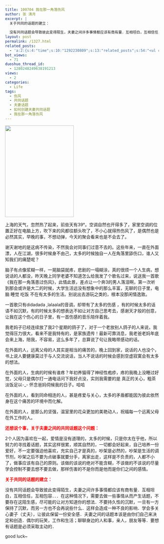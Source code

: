 ```yaml
---
title: 100704 我在那一角落伤风
author: 张 清月
excerpt: |
  关于共同的话题的建立：
  
  没有共同话题会导致彼此变得陌生，夫妻之间许多事情都应该有商有量．互相坦白，互相信任，互相包容．．．在这种情况下，需要去做一些事情从而产生话题，不要存在这陌生感，尽可能的让对方知道你的想法．不要持久性的沉默，一旦有一方保持了沉默，而另一方也不会再说些什么．这样会造成一种不良的影响．学会多关心妻子（丈夫），让彼此保留一份安全感．夫妻之间的话题本该是由你们自己来决定和创造．偶尔的玩笑，工作和生活；聊聊身边的人和事，亲人，朋友等等．要想有话题是必须采取主动的．
layout: post
permalink: /1327.html
related_posts:
  - 'a:2:{s:4:"time";s:10:"1292230809";s:13:"related_posts";s:54:"<ul class="related_post"><li>No Related Post</li></ul>";}'
bot_views:
  - 71
duoshuo_thread_id:
  - 1280248249638191213
views:
  - 2
categories:
  - Life
tags:
  - 伤风
  - 共同话题
  - 夫妻话题
  - 如何创建夫妻共同话题
  - 我在那一角落伤风
---
```

[<img class="aligncenter size-medium wp-image-1328" title="sf" src="http://www.80aj.com/wp-content/uploads/2010/07/sf-225x300.jpg" alt="" width="225" height="300" />][1]

上海的天气，忽然热了起来，前些天有39°。空调自然也开得多了，家里空调的位置正好在电脑上方，吹下来的风都往额头吹了，不小心就得热伤风了，是偶然也是必然其实，早晚的事，不想动弹，今天的聚会看来也是不会去了。

谢天谢地的是这病不传染，不然我会对同事们过意不去的。这些年来，一直在外面漂，人在江湖，很多时候身不由己，太多的时候独自一人在角落里舔伤口，谁人又知我们的痛楚呢？

脑子有点像浆糊一样，一晃脑袋就疼，悲剧的一塌糊涂，真的很烦一个人生病，想说话的人都没，昨天晚上同学老婆不知道怎么给我发了个歌名过来，说送我一首歌《我在那一角落患过伤风》，此情此景，差点让一个奔3的男人落泪啊，第一次听到那会或许是大二的时候，大学生活远没有想象中的那么丰富，无聊的日子里，电脑 睡觉 吃饭 不在有太多的生活。别说出去游玩之类的，根本没那闲情逸致。

一首歌只有didadada ,lalaala的音调，却带有了太多的伤感 ，有的时候太多的话语不如沉默，有的时候太多的想表达不如让对方自己思考去，感谢天才般的创意，让我在这个伤心的日子里，有一首伤感的音乐陪伴着我。

我老妈子已经连续放了我2个星期的鸽子了，对于一个老放别人鸽子的人来说，我觉得压力很大，看来不是我特有的，是家族遗传！最新可靠消息，我老爸老妈年底会来上海，陪我，不容易，这么多年了，总算说了句让我略带感动的话。

在外面的人，远离父母的人其实是相当的痛苦的，晚上回到家，说话的人也没个，书上说人要健康莫过于与人交流说话，当人不说话的时候会感到空虚寂寞会有太多的想法。

在外面的人，生病的时候有谁疼？年初养猫得了神经性疱疹，疼的我晚上没睡过好觉，父母只是偶尔打一通电话问下我好点没，实则我需要的是 真正的关心，粗茶淡饭足以-_- 怀念爸妈伺候我的日子。哈哈

在外面的人，看到同命相连的人，甚是疼爱与关心，太多的矛盾都能因为彼此依然身在这个痛苦的环境中而化解。

在外面的人，是那么的坚强，温室里的花朵更加的美艳动人，祝福每一个远离父母在外工作的人。

**<span style="color: #ff0000;">还想说个事，关于夫妻之间的共同话题这个问题：</span>**

2个人因为喜欢在一起，爱情是没有道理的，太多的时候，只是你太在乎他，所以努力的寻找着话题，其实这样很累，顺其自然的，一切都会好起来，自己培养一份爱好，不一定要强迫他喜欢，充实自己才是真的，吵架是必然的，吵架是生活的调节剂，吵架之后不要为点破事就要分手，离家出走，这样是不负责的，人都不小了，做事应该有自己的原则。该做的该说的绝对不能含糊，不该做的不该说的尽量学会控制不要去想不要去做，那样伤害的不是你而是他而是你们之间的感情。

<span style="color: #ff0000;"><strong>关于共同的话题的建立：</strong></span>

没有共同话题会导致彼此变得陌生，夫妻之间许多事情都应该有商有量．互相坦白，互相信任，互相包容．．．在这种情况下，需要去做一些事情从而产生话题，不要存在这陌生感，尽可能的让对方知道你的想法．不要持久性的沉默，一旦有一方保持了沉默，而另一方也不会再说些什么．这样会造成一种不良的影响．学会多关心妻子（丈夫），让彼此保留一份安全感．夫妻之间的话题本该是由你们自己来决定和创造．偶尔的玩笑，工作和生活；聊聊身边的人和事，亲人，朋友等等．要想有话题是必须采取主动的．

good luck~

 [1]: http://www.80aj.com/wp-content/uploads/2010/07/sf.jpg